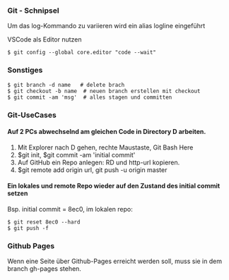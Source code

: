 ### Git - Schnipsel

Um das log-Kommando zu variieren wird ein alias logline eingeführt


VSCode als Editor nutzen
```
$ git config --global core.editor "code --wait"
```

### Sonstiges
```
$ git branch -d name   # delete brach
$ git checkout -b name  # neuen branch erstellen mit checkout
$ git commit -am 'msg'  # alles stagen und committen
```

### Git-UseCases

#### Auf 2 PCs abwechselnd am gleichen Code in Directory D arbeiten.

1. Mit Explorer nach D gehen, rechte Maustaste, Git Bash Here
2. $git init, $git commit -am 'initial commit'
3. Auf GitHub ein Repo anlegen: RD und http-url kopieren.
4. $git remote add origin url, git push -u origin master



#### Ein lokales und remote Repo wieder auf den Zustand des initial commit setzen

Bsp. initial commit = 8ec0, im lokalen repo:

```
$ git reset 8ec0 --hard
$ git push -f 
```

### Github Pages

Wenn eine Seite über Github-Pages erreicht werden soll, muss sie in dem branch gh-pages stehen.